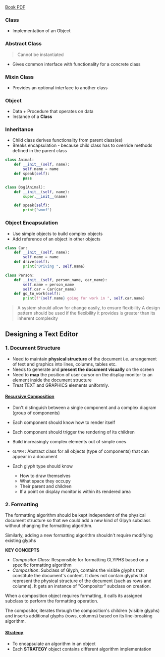 
[Book PDF](https://acrobat.adobe.com/id/urn:aaid:sc:AP:77e1e52d-178d-41b0-8b0c-a5a35adb5f28)
 
### Class
- Implementation of an Object
### Abstract Class

> Cannot be instantiated

- Gives common interface with functionality for a concrete class

### Mixin Class
- Provides an optional interface to another class
### Object
- Data + Procedure that operates on data
- Instance of a **Class**

### Inheritance
- Child class derives functionality from parent class(es)
- Breaks encapsulation - because child class has to override methods defined in the parent class
```py
class Animal:
	def __init__(self, name):
		self.name = name
	def speak(self):
		pass

class Dog(Animal):
	def __init__(self, name):
		super.__init__(name)

	def speak(self):
		print("woof")
```
### Object Encapsulation
- Use simple objects to build complex objects
- Add reference of an object in other objects

```py
class Car:
	def __init__(self, name):
		self.name = name
	def drive(self):
		print("Driving ", self.name)

class Person:
	def __init__(self, person_name, car_name):
		self.name = person_name
		self.car = Car(car_name)
	def go_to_work(self):
		print(f"{self.name} going for work in ", self.car.name)
```

> A system should allow for change easily, to ensure flexibility
> A design pattern should be used if the flexibility it provides is greater than its inherent complexity


## Designing a Text Editor


### 1. Document Structure

- Need to maintain **physical structure** of the document i.e. arrangement of text and graphics into lines, columns, tables etc.
- Needs to generate and **present the document visually** on the screen
- Need to **map** the position of user cursor on the display monitor to an element inside the document structure
- Treat TEXT and GRAPHICS elements uniformly.

#### [Recursive Composition](https://refactoring.guru/design-patterns/composite)

- Don't distinguish between a single component and a complex diagram (group of components)
- Each component should know how to render itself
- Each component should trigger the rendering of its children
- Build increasingly complex elements out of simple ones

- `GLYPH` : Abstract class for all objects (type of components) that can appear in a document
- Each glyph type should know
	- How to draw themselves
	- What space they occupy
	- Their parent and children
	- If a point on display monitor is within its rendered area

### 2. Formatting

The formatting algorithm should be kept independent of the physical document structure so that we could add a new kind of Glpyh subclass without changing the formatting algorithm.

Similarly, adding a new formatting algorithm shouldn't require modifying existing glyphs

**KEY CONCEPTS**

- *Compositor Class*: Responsible for formatting GLYPHS based on a specific formatting algorithm
- *Composition*: Subclass of Glyph, contains the visible glyphs that constitute the document's content. It does not contain glyphs that represent the physical structure of the document (such as rows and columns). It gets an instance of "Compositor" subclass on creation.

When a composition object requires formatting, it calls its assigned subclass to perform the formatting operation.

The compositor, iterates through the composition's children (visible glyphs) and inserts additional glyphs (rows, columns) based on its line-breaking algorithm.

#### [Strategy](https://refactoring.guru/design-patterns/strategy)

- To encapsulate an algorithm in an object
- Each **STRATEGY** object contains different algorithm implementation



